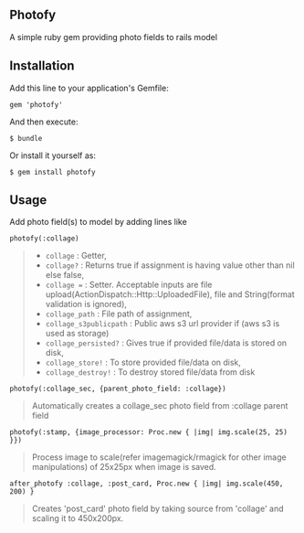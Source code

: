 ## Photofy
A simple ruby gem providing photo fields to rails model

## Installation
Add this line to your application's Gemfile:

`gem 'photofy'`

And then execute:

`$ bundle`

Or install it yourself as:

`$ gem install photofy`


## Usage
Add photo field(s) to model by adding lines like

`photofy(:collage)`

> * `collage` : Getter,
> * `collage?` : Returns true if assignment is having value other than nil else false,
> * `collage =` : Setter. Acceptable inputs are file upload(ActionDispatch::Http::UploadedFile), file and String(format validation is ignored),
> * `collage_path` : File path of assignment,
> * `collage_s3publicpath` : Public aws s3 url provider if (aws s3 is used as storage)
> * `collage_persisted?` : Gives true if provided file/data is stored on disk,
> * `collage_store!` : To store provided file/data on disk,
> * `collage_destroy!` : To destroy stored file/data from disk


`photofy(:collage_sec, {parent_photo_field: :collage})`
> Automatically creates a collage_sec photo field from :collage parent field

`photofy(:stamp, {image_processor: Proc.new { |img| img.scale(25, 25) }})`
> Process image to scale(refer imagemagick/rmagick for other image manipulations) of 25x25px when image is saved.

`after_photofy :collage, :post_card, Proc.new { |img| img.scale(450, 200) }`
> Creates 'post_card' photo field by taking source from 'collage' and scaling it to 450x200px.

